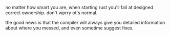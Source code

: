 no matter how smart you are, when starting rust you'll fail at designed correct ownership. don't wprry ot's normal.

the good news is that the compiler will always give you detailed information about where you messed, and even sometime suggest fixes.
